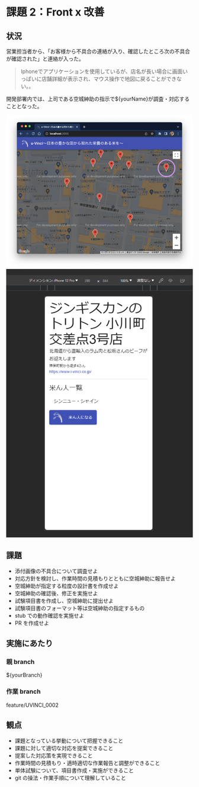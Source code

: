 # 課題 2：Front x 改善

## 状況

営業担当者から、「お客様から不具合の連絡が入り、確認したところ次の不具合が確認された」と連絡が入った。

> Iphoneでアプリケーションを使用しているが、店名が長い場合に画面いっぱいに店舗詳細が表示され、マウス操作で地図に戻ることができない。。

開発部署内では、上司である空城紳助の指示で${yourName}が調査・対応することとなった。

![spa_f02_0.png](spa_f02_0.png)
![Alt text](image.png)

## 課題

- 添付画像の不具合について調査せよ
- 対応方針を検討し、作業時間の見積もりとともに空城紳助に報告せよ
- 空城紳助が指定する粒度の設計書を作成せよ
- 空城紳助の確認後、修正を実施せよ
- 試験項目書を作成し、空城紳助に提出せよ
- 試験項目書のフォーマット等は空城紳助の指定するもの
- stub での動作確認を実施せよ
- PR を作成せよ

## 実施にあたり

### 親 branch

${yourBranch}

### 作業 branch

feature/UVINCI_0002

## 観点

- 課題となっている挙動について把握できること
- 課題に対して適切な対応を提案できること
- 提案した対応策を実現できること
- 作業時間の見積もり・適時適切な作業報告と調整ができること
- 単体試験について、項目書作成・実施ができること
- git の操法・作業手順について理解していること
